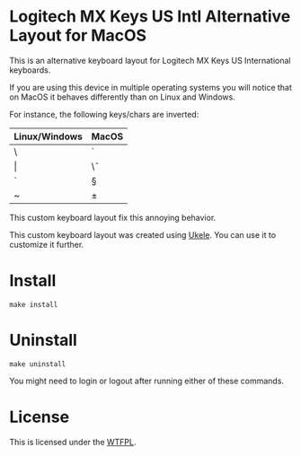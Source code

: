Logitech MX Keys US Intl Alternative Layout for MacOS
===

This is an alternative keyboard layout for Logitech MX Keys US International keyboards.

If you are using this device in multiple operating systems you will notice that on MacOS it behaves differently than on Linux and Windows.

For instance, the following keys/chars are inverted:

| Linux/Windows | MacOS        |
|---------------|--------------|
| \\           | \`          |
| \|           | \˜          |
| \`           | §          |
| \~           | ±          |

This custom keyboard layout fix this annoying behavior.

This custom keyboard layout was created using [Ukele](https://software.sil.org/ukelele/). You can use it to customize it further.

Install
===
`make install`


Uninstall
===
`make uninstall`

You might need to login or logout after running either of these commands.

License
===

This is licensed under the [WTFPL](http://www.wtfpl.net/about/).
